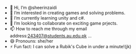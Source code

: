 - 👋 Hi, I’m @sheerinzaidi
- 👀 I’m interested in creating games and solving problems.
- 🌱 I’m currently learning unity and c#.
- 💞️ I’m looking to collaborate on exciting game prjects.
- 📫 How to reach me through my email address:243407@students.au.edu.pk ...
- 😄 Pronouns: she/her
- ⚡ Fun fact: I can solve a Rubik's Cube in under a minute!(jk)

<!---
sheerinzaidi/sheerinzaidi is a ✨ special ✨ repository because its `README.md` (this file) appears on your GitHub profile.
You can click the Preview link to take a look at your changes.
--->
